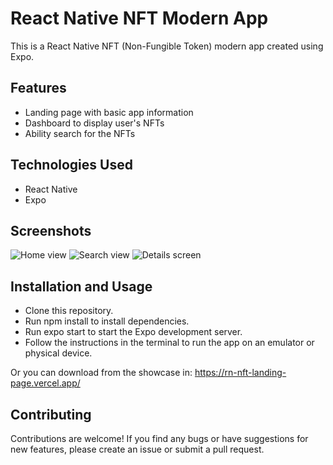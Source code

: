 # React Native NFT Modern App
This is a React Native NFT (Non-Fungible Token) modern app created using Expo.

## Features
- Landing page with basic app information
- Dashboard to display user's NFTs
- Ability search for the NFTs

## Technologies Used
- React Native
- Expo

## Screenshots
![Home view](https://user-images.githubusercontent.com/69378136/230798307-f8c9a3b3-fae2-4d1e-afbe-632be1c672a7.png)
![Search view](https://user-images.githubusercontent.com/69378136/230798319-b396b763-6edb-4ad5-9558-1bc4af168565.png)
![Details screen](https://user-images.githubusercontent.com/69378136/230798334-5c6f8724-0c1a-4804-a767-9e006def1596.png)

## Installation and Usage
- Clone this repository.
- Run npm install to install dependencies.
- Run expo start to start the Expo development server.
- Follow the instructions in the terminal to run the app on an emulator or physical device.

Or you can download from the showcase in: https://rn-nft-landing-page.vercel.app/

## Contributing
Contributions are welcome! If you find any bugs or have suggestions for new features, please create an issue or submit a pull request.
